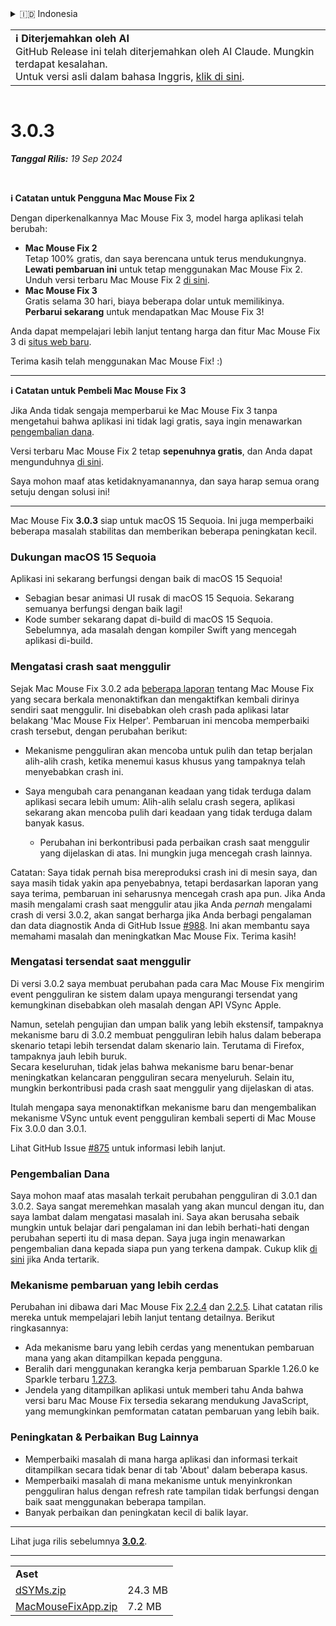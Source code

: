 <details>
<summary>🇮🇩 Indonesia</summary>

[🇬🇧 English (GitHub)](https://github.com/noah-nuebling/mac-mouse-fix/releases/tag/3.0.3)\
[🇦🇩 Català](https://redirect.macmousefix.com/?target=mmf-release&tag=3.0.3&locale=ca)\
[🇩🇪 Deutsch](https://redirect.macmousefix.com/?target=mmf-release&tag=3.0.3&locale=de)\
[🇪🇸 Español](https://redirect.macmousefix.com/?target=mmf-release&tag=3.0.3&locale=es)\
[🇫🇷 Français](https://redirect.macmousefix.com/?target=mmf-release&tag=3.0.3&locale=fr)\
**🇮🇩 Indonesia**\
[🇮🇹 Italiano](https://redirect.macmousefix.com/?target=mmf-release&tag=3.0.3&locale=it)\
[🇭🇺 Magyar](https://redirect.macmousefix.com/?target=mmf-release&tag=3.0.3&locale=hu)\
[🇳🇱 Nederlands](https://redirect.macmousefix.com/?target=mmf-release&tag=3.0.3&locale=nl)\
[🇵🇱 Polski](https://redirect.macmousefix.com/?target=mmf-release&tag=3.0.3&locale=pl)\
[🇧🇷 Português (Brasil)](https://redirect.macmousefix.com/?target=mmf-release&tag=3.0.3&locale=pt-BR)\
[🇵🇹 Português (Portugal)](https://redirect.macmousefix.com/?target=mmf-release&tag=3.0.3&locale=pt-PT)\
[🇷🇴 Română](https://redirect.macmousefix.com/?target=mmf-release&tag=3.0.3&locale=ro)\
[🇸🇪 Svenska](https://redirect.macmousefix.com/?target=mmf-release&tag=3.0.3&locale=sv)\
[🇻🇳 Tiếng Việt](https://redirect.macmousefix.com/?target=mmf-release&tag=3.0.3&locale=vi)\
[🇹🇷 Türkçe](https://redirect.macmousefix.com/?target=mmf-release&tag=3.0.3&locale=tr)\
[🇨🇿 Čeština](https://redirect.macmousefix.com/?target=mmf-release&tag=3.0.3&locale=cs)\
[🇬🇷 Ελληνικά](https://redirect.macmousefix.com/?target=mmf-release&tag=3.0.3&locale=el)\
[🇷🇺 Русский](https://redirect.macmousefix.com/?target=mmf-release&tag=3.0.3&locale=ru)\
[🇺🇦 Українська](https://redirect.macmousefix.com/?target=mmf-release&tag=3.0.3&locale=uk)\
[🇮🇱 עברית](https://redirect.macmousefix.com/?target=mmf-release&tag=3.0.3&locale=he)\
[🇸🇦 العربية](https://redirect.macmousefix.com/?target=mmf-release&tag=3.0.3&locale=ar)\
[🇮🇳 हिन्दी](https://redirect.macmousefix.com/?target=mmf-release&tag=3.0.3&locale=hi)\
[🇹🇭 ไทย](https://redirect.macmousefix.com/?target=mmf-release&tag=3.0.3&locale=th)\
[🇨🇳 中文 (简体)](https://redirect.macmousefix.com/?target=mmf-release&tag=3.0.3&locale=zh-Hans)\
[🇨🇳 中文 (繁體)](https://redirect.macmousefix.com/?target=mmf-release&tag=3.0.3&locale=zh-Hant)\
[🇭🇰 中文（香港)](https://redirect.macmousefix.com/?target=mmf-release&tag=3.0.3&locale=zh-HK)\
[🇯🇵 日本語](https://redirect.macmousefix.com/?target=mmf-release&tag=3.0.3&locale=ja)\
[🇰🇷 한국어](https://redirect.macmousefix.com/?target=mmf-release&tag=3.0.3&locale=ko)\
[Help translate Mac Mouse Fix to different languages!](https://github.com/noah-nuebling/mac-mouse-fix/discussions/731)
</details>
<table align=><td>
<b>ℹ️ Diterjemahkan oleh AI</b><br>
GitHub Release ini telah diterjemahkan oleh AI Claude. Mungkin terdapat kesalahan.<br>
Untuk versi asli dalam bahasa Inggris, <a href="https://github.com/noah-nuebling/mac-mouse-fix/releases/tag/3.0.3">klik di sini</a>.
</td></table>

<table></table>

# 3.0.3
***Tanggal Rilis:** 19 Sep 2024*

<br>

**ℹ️ Catatan untuk Pengguna Mac Mouse Fix 2**

Dengan diperkenalkannya Mac Mouse Fix 3, model harga aplikasi telah berubah:

- **Mac Mouse Fix 2**\
Tetap 100% gratis, dan saya berencana untuk terus mendukungnya.\
**Lewati pembaruan ini** untuk tetap menggunakan Mac Mouse Fix 2. Unduh versi terbaru Mac Mouse Fix 2 [di sini](https://redirect.macmousefix.com/?target=mmf2-latest&locale=id).
- **Mac Mouse Fix 3**\
Gratis selama 30 hari, biaya beberapa dolar untuk memilikinya.\
**Perbarui sekarang** untuk mendapatkan Mac Mouse Fix 3!

Anda dapat mempelajari lebih lanjut tentang harga dan fitur Mac Mouse Fix 3 di [situs web baru](https://macmousefix.com/).

Terima kasih telah menggunakan Mac Mouse Fix! :)

---

**ℹ️ Catatan untuk Pembeli Mac Mouse Fix 3**

Jika Anda tidak sengaja memperbarui ke Mac Mouse Fix 3 tanpa mengetahui bahwa aplikasi ini tidak lagi gratis, saya ingin menawarkan [pengembalian dana](https://redirect.macmousefix.com/?target=mmf-apply-for-refund&locale=id).

Versi terbaru Mac Mouse Fix 2 tetap **sepenuhnya gratis**, dan Anda dapat mengunduhnya [di sini](https://redirect.macmousefix.com/?target=mmf2-latest&locale=id).

Saya mohon maaf atas ketidaknyamanannya, dan saya harap semua orang setuju dengan solusi ini!

---

Mac Mouse Fix **3.0.3** siap untuk macOS 15 Sequoia. Ini juga memperbaiki beberapa masalah stabilitas dan memberikan beberapa peningkatan kecil.

### Dukungan macOS 15 Sequoia

Aplikasi ini sekarang berfungsi dengan baik di macOS 15 Sequoia!

- Sebagian besar animasi UI rusak di macOS 15 Sequoia. Sekarang semuanya berfungsi dengan baik lagi!
- Kode sumber sekarang dapat di-build di macOS 15 Sequoia. Sebelumnya, ada masalah dengan kompiler Swift yang mencegah aplikasi di-build.

### Mengatasi crash saat menggulir

Sejak Mac Mouse Fix 3.0.2 ada [beberapa laporan](https://github.com/noah-nuebling/mac-mouse-fix/issues/988) tentang Mac Mouse Fix yang secara berkala menonaktifkan dan mengaktifkan kembali dirinya sendiri saat menggulir. Ini disebabkan oleh crash pada aplikasi latar belakang 'Mac Mouse Fix Helper'. Pembaruan ini mencoba memperbaiki crash tersebut, dengan perubahan berikut:

- Mekanisme pengguliran akan mencoba untuk pulih dan tetap berjalan alih-alih crash, ketika menemui kasus khusus yang tampaknya telah menyebabkan crash ini.
- Saya mengubah cara penanganan keadaan yang tidak terduga dalam aplikasi secara lebih umum: Alih-alih selalu crash segera, aplikasi sekarang akan mencoba pulih dari keadaan yang tidak terduga dalam banyak kasus.

    - Perubahan ini berkontribusi pada perbaikan crash saat menggulir yang dijelaskan di atas. Ini mungkin juga mencegah crash lainnya.

Catatan: Saya tidak pernah bisa mereproduksi crash ini di mesin saya, dan saya masih tidak yakin apa penyebabnya, tetapi berdasarkan laporan yang saya terima, pembaruan ini seharusnya mencegah crash apa pun. Jika Anda masih mengalami crash saat menggulir atau jika Anda *pernah* mengalami crash di versi 3.0.2, akan sangat berharga jika Anda berbagi pengalaman dan data diagnostik Anda di GitHub Issue [#988](https://github.com/noah-nuebling/mac-mouse-fix/issues/988). Ini akan membantu saya memahami masalah dan meningkatkan Mac Mouse Fix. Terima kasih!

### Mengatasi tersendat saat menggulir

Di versi 3.0.2 saya membuat perubahan pada cara Mac Mouse Fix mengirim event pengguliran ke sistem dalam upaya mengurangi tersendat yang kemungkinan disebabkan oleh masalah dengan API VSync Apple.

Namun, setelah pengujian dan umpan balik yang lebih ekstensif, tampaknya mekanisme baru di 3.0.2 membuat pengguliran lebih halus dalam beberapa skenario tetapi lebih tersendat dalam skenario lain. Terutama di Firefox, tampaknya jauh lebih buruk.\
Secara keseluruhan, tidak jelas bahwa mekanisme baru benar-benar meningkatkan kelancaran pengguliran secara menyeluruh. Selain itu, mungkin berkontribusi pada crash saat menggulir yang dijelaskan di atas.

Itulah mengapa saya menonaktifkan mekanisme baru dan mengembalikan mekanisme VSync untuk event pengguliran kembali seperti di Mac Mouse Fix 3.0.0 dan 3.0.1.

Lihat GitHub Issue [#875](https://github.com/noah-nuebling/mac-mouse-fix/issues/875) untuk informasi lebih lanjut.

### Pengembalian Dana

Saya mohon maaf atas masalah terkait perubahan pengguliran di 3.0.1 dan 3.0.2. Saya sangat meremehkan masalah yang akan muncul dengan itu, dan saya lambat dalam mengatasi masalah ini. Saya akan berusaha sebaik mungkin untuk belajar dari pengalaman ini dan lebih berhati-hati dengan perubahan seperti itu di masa depan. Saya juga ingin menawarkan pengembalian dana kepada siapa pun yang terkena dampak. Cukup klik [di sini](https://redirect.macmousefix.com/?target=mmf-apply-for-refund&locale=id) jika Anda tertarik.

### Mekanisme pembaruan yang lebih cerdas

Perubahan ini dibawa dari Mac Mouse Fix [2.2.4](https://redirect.macmousefix.com/?target=mmf-release&tag=2.2.4&locale=id) dan [2.2.5](https://redirect.macmousefix.com/?target=mmf-release&tag=2.2.5&locale=id). Lihat catatan rilis mereka untuk mempelajari lebih lanjut tentang detailnya. Berikut ringkasannya:

- Ada mekanisme baru yang lebih cerdas yang menentukan pembaruan mana yang akan ditampilkan kepada pengguna.
- Beralih dari menggunakan kerangka kerja pembaruan Sparkle 1.26.0 ke Sparkle terbaru [1.27.3](https://github.com/sparkle-project/Sparkle/releases/tag/1.27.3).
- Jendela yang ditampilkan aplikasi untuk memberi tahu Anda bahwa versi baru Mac Mouse Fix tersedia sekarang mendukung JavaScript, yang memungkinkan pemformatan catatan pembaruan yang lebih baik.

### Peningkatan & Perbaikan Bug Lainnya

- Memperbaiki masalah di mana harga aplikasi dan informasi terkait ditampilkan secara tidak benar di tab 'About' dalam beberapa kasus.
- Memperbaiki masalah di mana mekanisme untuk menyinkronkan pengguliran halus dengan refresh rate tampilan tidak berfungsi dengan baik saat menggunakan beberapa tampilan.
- Banyak perbaikan dan peningkatan kecil di balik layar.

---

Lihat juga rilis sebelumnya [**3.0.2**](https://redirect.macmousefix.com/?target=mmf-release&tag=3.0.2&locale=id).

---

<table align="start">
<tr>
    <td colspan=2>
        <b>Aset</b>
    </td>
</tr>
<tr>
    <td><a href="https://github.com/noah-nuebling/mac-mouse-fix/releases/download/3.0.3/dSYMs.zip">dSYMs.zip</a></td>
    <td>24.3 MB</td>
</tr>
<tr>
    <td><a href="https://github.com/noah-nuebling/mac-mouse-fix/releases/download/3.0.3/MacMouseFixApp.zip">MacMouseFixApp.zip</a></td>
    <td>7.2 MB</td>
</tr>
</table>